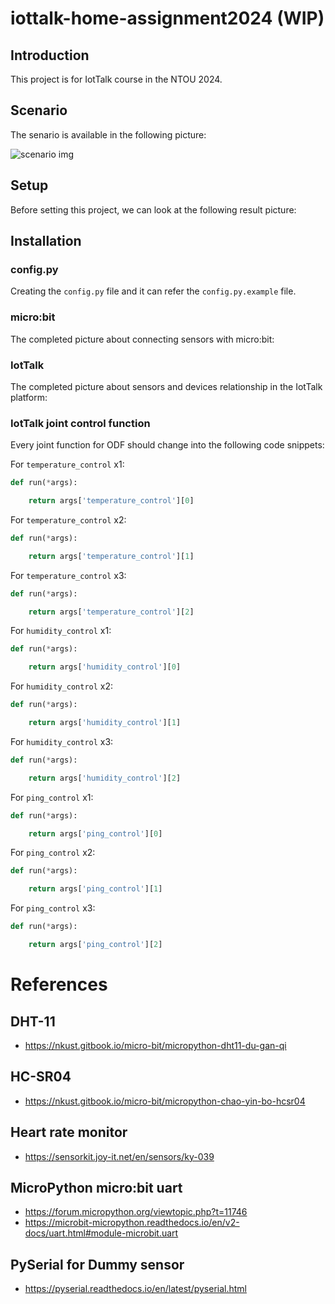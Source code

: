 # iottalk-home-assignment2024 (WIP)

## Introduction

This project is for IotTalk course in the NTOU 2024.

## Scenario

The senario is available in the following picture:

![scenario img](https://i.imgur.com/N6dNOjE.png)

## Setup

Before setting this project, we can look at the following result picture:

## Installation

### config.py

Creating the `config.py` file and it can refer the `config.py.example` file.

### micro:bit

The completed picture about connecting sensors with micro:bit:

### IotTalk

The completed picture about sensors and devices relationship in the IotTalk platform:

### IotTalk joint control function

Every joint function for ODF should change into the following code snippets:

For `temperature_control` x1:

```python
def run(*args):

    return args['temperature_control'][0]
```

For `temperature_control` x2:

```python
def run(*args):

    return args['temperature_control'][1]

```

For `temperature_control` x3:

```python
def run(*args):

    return args['temperature_control'][2]

```

For `humidity_control` x1:

```python
def run(*args):

    return args['humidity_control'][0]

```

For `humidity_control` x2:

```python
def run(*args):

    return args['humidity_control'][1]

```

For `humidity_control` x3:

```python
def run(*args):

    return args['humidity_control'][2]
```

For `ping_control` x1:

```python
def run(*args):

    return args['ping_control'][0]
```

For `ping_control` x2:

```python
def run(*args):

    return args['ping_control'][1]
```

For `ping_control` x3:

```python
def run(*args):

    return args['ping_control'][2]
```

# References

## DHT-11

- https://nkust.gitbook.io/micro-bit/micropython-dht11-du-gan-qi

## HC-SR04

- https://nkust.gitbook.io/micro-bit/micropython-chao-yin-bo-hcsr04

## Heart rate monitor

- https://sensorkit.joy-it.net/en/sensors/ky-039

## MicroPython micro:bit uart

- https://forum.micropython.org/viewtopic.php?t=11746
- https://microbit-micropython.readthedocs.io/en/v2-docs/uart.html#module-microbit.uart

## PySerial for Dummy sensor

- https://pyserial.readthedocs.io/en/latest/pyserial.html
